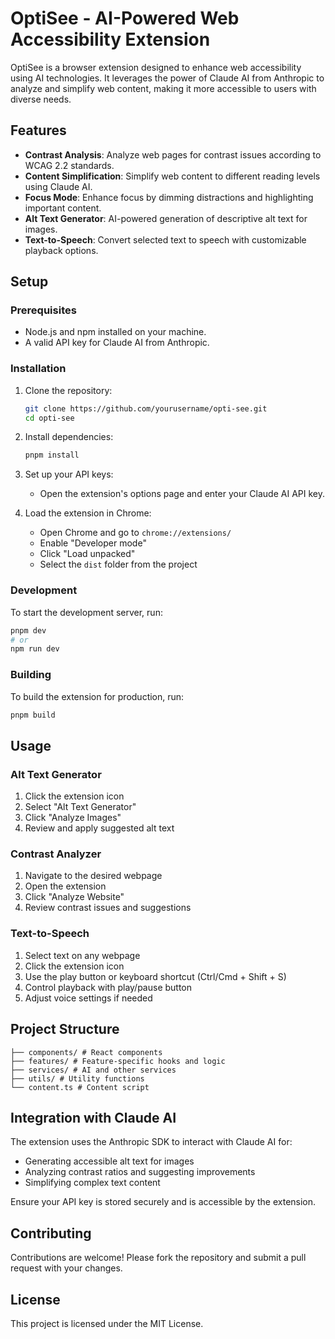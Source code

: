 # OptiSee - AI-Powered Web Accessibility Extension

OptiSee is a browser extension designed to enhance web accessibility using AI technologies. It leverages the power of Claude AI from Anthropic to analyze and simplify web content, making it more accessible to users with diverse needs.

## Features

- **Contrast Analysis**: Analyze web pages for contrast issues according to WCAG 2.2 standards.
- **Content Simplification**: Simplify web content to different reading levels using Claude AI.
- **Focus Mode**: Enhance focus by dimming distractions and highlighting important content.
- **Alt Text Generator**: AI-powered generation of descriptive alt text for images.
- **Text-to-Speech**: Convert selected text to speech with customizable playback options.

## Setup

### Prerequisites

- Node.js and npm installed on your machine.
- A valid API key for Claude AI from Anthropic.

### Installation

1. Clone the repository:

   ```bash
   git clone https://github.com/yourusername/opti-see.git
   cd opti-see
   ```

2. Install dependencies:

   ```bash
   pnpm install
   ```

3. Set up your API keys:
   - Open the extension's options page and enter your Claude AI API key.

4. Load the extension in Chrome:
   - Open Chrome and go to `chrome://extensions/`
   - Enable "Developer mode"
   - Click "Load unpacked"
   - Select the `dist` folder from the project

### Development

To start the development server, run:

```bash
pnpm dev
# or
npm run dev
```

### Building

To build the extension for production, run:

```bash
pnpm build
```

## Usage

### Alt Text Generator

1. Click the extension icon
2. Select "Alt Text Generator"
3. Click "Analyze Images"
4. Review and apply suggested alt text

### Contrast Analyzer

1. Navigate to the desired webpage
2. Open the extension
3. Click "Analyze Website"
4. Review contrast issues and suggestions

### Text-to-Speech

1. Select text on any webpage
2. Click the extension icon
3. Use the play button or keyboard shortcut (Ctrl/Cmd + Shift + S)
4. Control playback with play/pause button
5. Adjust voice settings if needed

## Project Structure

```src/
├── components/ # React components
├── features/ # Feature-specific hooks and logic
├── services/ # AI and other services
├── utils/ # Utility functions
└── content.ts # Content script
```

## Integration with Claude AI

The extension uses the Anthropic SDK to interact with Claude AI for:

- Generating accessible alt text for images
- Analyzing contrast ratios and suggesting improvements
- Simplifying complex text content

Ensure your API key is stored securely and is accessible by the extension.

## Contributing

Contributions are welcome! Please fork the repository and submit a pull request with your changes.

## License

This project is licensed under the MIT License.
